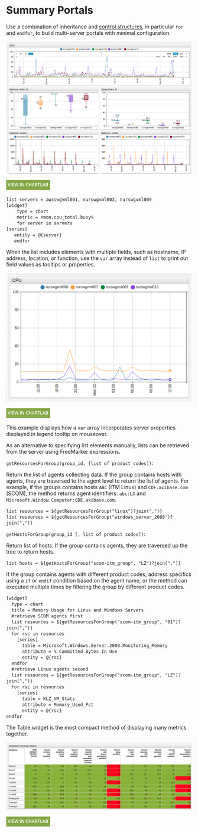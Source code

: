 # Summary Portals

Use a combination of inheritance and [control structures](../syntax/control-structures.md), in particular `for` and `endfor`, to build multi-server portals with minimal configuration.

![](./images/summary-portals.png)

[![](../images/button.png)](https://apps.axibase.com/chartlab/3230deb6/1)

```ls
list servers = awsswgvml001, nurswgvml003, nurswgvml009
[widget]
    type = chart
    metric = nmon.cpu_total.busy%
    for server in servers
[series]
   entity = @{server}
   endfor
```

When the list includes elements with multiple fields, such as hostname, IP address, location, or function, use the `var` array instead of `list` to print out field values as tooltips or properties.

![](./images/summary-portals-1.png)

[![](../images/button.png)](https://apps.axibase.com/chartlab/b657e69d)

This example displays how a `var` array incorporates server properties displayed in legend tooltip on mouseover.

As an alternative to specifying list elements manually, lists can be retrieved from the server using FreeMarker expressions.

`getResourcesForGroup(group_id, [list of product codes])`:

Return the list of agents collecting data. If the group contains hosts with agents, they are traversed to the agent level to return the list of agents. For example, if the groups contains hosts `ABC` (ITM Linux) and `CDE.axibase.com` (SCOM), the method returns agent identifiers: `abc:LX` and `Microsoft.Window.Computer:CDE.axibase.com`.

```ls
list resources = ${getResourcesForGroup("linux")?join(",")}
list resources = ${getResourcesForGroup("windows_server_2008")?join(",")}
```

`getHostsForGroup(group_id [, list of product codes])`:

Return list of hosts. If the group contains agents, they are traversed up the tree to return hosts.

```ls
list hosts = ${getHostsForGroup("scom-itm_group", "LZ")?join(",")}
```

If the group contains agents with different product codes, address specifics using a `if` or `endif` condition based on the agent name, or the method can executed multiple times by filtering the group by different product codes.

```ls
[widget]
  type = chart
  title = Memory Usage for Linux and Windows Servers
  #retrieve SCOM agents first
  list resources = ${getResourcesForGroup("scom-itm_group", "01")?join(",")}
  for rsc in resources
    [series]
      table = Microsoft.Windows.Server.2008.Monitoring_Memory
      attribute = % Committed Bytes In Use
      entity = @{rsc}
  endfor
  #retrieve Linux agents second
  list resources = ${getResourcesForGroup("scom-itm_group", "LZ")?join(",")}
  for rsc in resources
    [series]
      table = KLZ_VM_Stats
      attribute = Memory_Used_Pct
      entity = @{rsc}
endfor
```

The Table widget is the most compact method of displaying many metrics together.

![](./images/summary-portals2.png)

[![](../images/button.png)](https://apps.axibase.com/chartlab/bb65c060)